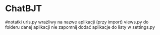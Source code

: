 # ChatBJT

#notatki
urls.py wrażliwy na nazwe aplikacji (przy import)
views.py do folderu danej aplikacji
nie zapomnij dodać aplikacje do listy w settings.py
